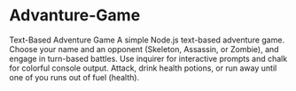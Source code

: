# Advanture-Game
Text-Based Adventure Game A simple Node.js text-based adventure game. Choose your name and an opponent (Skeleton, Assassin, or Zombie), and engage in turn-based battles. Use inquirer for interactive prompts and chalk for colorful console output. Attack, drink health potions, or run away until one of you runs out of fuel (health).
